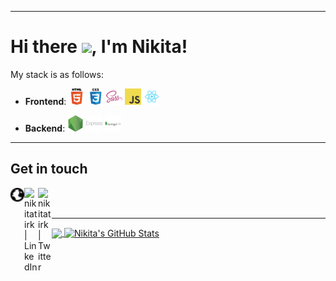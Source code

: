 <!-- ![banner](https://pbs.twimg.com/profile_banners/173057927/1595850544/1500x500) -->

---

# Hi there <img src="https://raw.githubusercontent.com/MartinHeinz/MartinHeinz/master/wave.gif" width="30px">, I'm Nikita!

My stack is as follows:
* **Frontend**: [<img alt="HTML5" title="HTML5" width="26px" src="https://raw.githubusercontent.com/github/explore/80688e429a7d4ef2fca1e82350fe8e3517d3494d/topics/html/html.png" />](https://html.spec.whatwg.org/multipage/) 
[<img alt="CSS3" title="CSS3" width="26px" src="https://raw.githubusercontent.com/github/explore/80688e429a7d4ef2fca1e82350fe8e3517d3494d/topics/css/css.png" />](https://www.w3.org/Style/CSS/Overview.en.html) 
[<img alt="Sass" title="SASS" width="26px" src="https://raw.githubusercontent.com/github/explore/80688e429a7d4ef2fca1e82350fe8e3517d3494d/topics/sass/sass.png" />](https://sass-lang.com/) 
[<img alt="JavaScript" title="Javascript" width="26px" src="https://raw.githubusercontent.com/github/explore/80688e429a7d4ef2fca1e82350fe8e3517d3494d/topics/javascript/javascript.png" />](https://www.javascript.com/) 
[<img alt="React" title="React" width="26px" src="https://raw.githubusercontent.com/github/explore/80688e429a7d4ef2fca1e82350fe8e3517d3494d/topics/react/react.png" />](https://reactjs.org/)

* **Backend**: [<img alt="Node.js" title="Node" width="26px" src="https://raw.githubusercontent.com/github/explore/80688e429a7d4ef2fca1e82350fe8e3517d3494d/topics/nodejs/nodejs.png" />](https://nodejs.org/) 
[<img alt="Express.js" title="Express" width="26px" src="https://raw.githubusercontent.com/github/explore/80688e429a7d4ef2fca1e82350fe8e3517d3494d/topics/express/express.png" />](https://expressjs.com/) 
[<img alt="MongoDB" title="MongoDB" width="26px" src="https://raw.githubusercontent.com/github/explore/80688e429a7d4ef2fca1e82350fe8e3517d3494d/topics/mongodb/mongodb.png" />](https://www.mongodb.com/) 

---

## Get in touch
[<img align="left" alt="nikitatirk | Website" title="Personal Website" width="22px" src="https://raw.githubusercontent.com/iconic/open-iconic/master/svg/globe.svg" />](#)
[<img align="left" alt="nikitatirk | LinkedIn" title="LinkedIn" width="22px" src="https://cdn.jsdelivr.net/npm/simple-icons@v3/icons/youtube.svg" />](#)
[<img align="left" alt="nikitatirk | Twitter" title="Twitter" width="22px" src="https://cdn.jsdelivr.net/npm/simple-icons@v3/icons/twitter.svg" />](https://twitter.com/nikitatirk)

<br />
<br />

---

<a href="https://github.com/nikitatirk/nikitatirk">
  <img align="center" src="https://github-readme-stats.vercel.app/api/top-langs/?username=nikitatirk&title_color=ffffff&text_color=c9cacc&icon_color=2bbc8a&bg_color=1d1f21" />
</a>
<a href="https://github.com/nikitatirk/nikitatirk">
  <img align="center" src="https://github-readme-stats.vercel.app/api?username=nikitatirk&show_icons=true&line_height=27&title_color=ffffff&text_color=c9cacc&icon_color=2bbc8a&bg_color=1d1f21" alt="Nikita's GitHub Stats" />
</a>

<!-- Here are some ideas to get you started:

- 🔭 I’m currently working on ...
- 🌱 I’m currently learning ...
- 👯 I’m looking to collaborate on ...
- 🤔 I’m looking for help with ...
- 💬 Ask me about ...
- 📫 How to reach me: ...
- 😄 Pronouns: ...
- ⚡ Fun fact: ... 
-->
